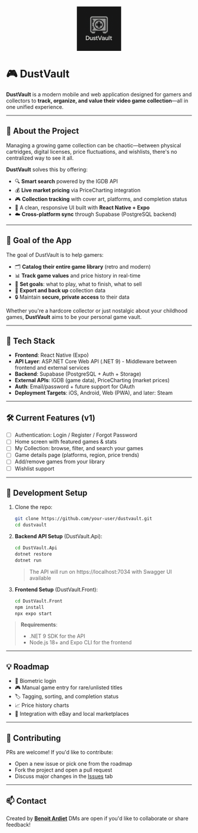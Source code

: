 <p align="center">
  <img src="logo.png" alt="DustVault Logo" width="120" height="120">
</p>

# 🎮 DustVault

**DustVault** is a modern mobile and web application designed for gamers and collectors to **track, organize, and value their video game collection**—all in one unified experience.

---

## 🧭 About the Project

Managing a growing game collection can be chaotic—between physical cartridges, digital licenses, price fluctuations, and wishlists, there's no centralized way to see it all.

**DustVault** solves this by offering:
- 🔍 **Smart search** powered by the IGDB API
- 💰 **Live market pricing** via PriceCharting integration
- 🎮 **Collection tracking** with cover art, platforms, and completion status
- 📱 A clean, responsive UI built with **React Native + Expo**
- ☁️ **Cross-platform sync** through Supabase (PostgreSQL backend)

---

## 🎯 Goal of the App

The goal of DustVault is to help gamers:

- 🗂 **Catalog their entire game library** (retro and modern)
- 📊 **Track game values** and price history in real-time
- 🎯 **Set goals**: what to play, what to finish, what to sell
- 🧾 **Export and back up** collection data
- 🔒 Maintain **secure, private access** to their data

Whether you're a hardcore collector or just nostalgic about your childhood games, **DustVault** aims to be your personal game vault.

---

## 🚀 Tech Stack

- **Frontend**: React Native (Expo)
- **API Layer**: ASP.NET Core Web API (.NET 9) - Middleware between frontend and external services
- **Backend**: Supabase (PostgreSQL + Auth + Storage)
- **External APIs**: IGDB (game data), PriceCharting (market prices)
- **Auth**: Email/password + future support for OAuth
- **Deployment Targets**: iOS, Android, Web (PWA), and later: Steam

---

## 🛠 Current Features (v1)

- [ ] Authentication: Login / Register / Forgot Password
- [ ] Home screen with featured games & stats
- [ ] My Collection: browse, filter, and search your games
- [ ] Game details page (platforms, region, price trends)
- [ ] Add/remove games from your library
- [ ] Wishlist support

---

## 🧪 Development Setup

1. Clone the repo:
   ```bash
   git clone https://github.com/your-user/dustvault.git
   cd dustvault
   ```

2. **Backend API Setup** (DustVault.Api):
   ```bash
   cd DustVault.Api
   dotnet restore
   dotnet run
   ```
   > The API will run on https://localhost:7034 with Swagger UI available

3. **Frontend Setup** (DustVault.Front):
   ```bash
   cd DustVault.Front
   npm install
   npx expo start
   ```

> **Requirements**: 
> - .NET 9 SDK for the API
> - Node.js 18+ and Expo CLI for the frontend

---

## 💡 Roadmap

* 🔐 Biometric login
* 🎮 Manual game entry for rare/unlisted titles
* 🏷️ Tagging, sorting, and completion status
* 📈 Price history charts
* 🛒 Integration with eBay and local marketplaces

---

## 🤝 Contributing

PRs are welcome! If you'd like to contribute:

* Open a new issue or pick one from the roadmap
* Fork the project and open a pull request
* Discuss major changes in the [Issues](https://github.com/your-user/dustvault/issues) tab

---

## 📫 Contact

Created by **[Benoit Ardiet](https://www.linkedin.com/in/benoit-ardiet/)**
DMs are open if you'd like to collaborate or share feedback!
